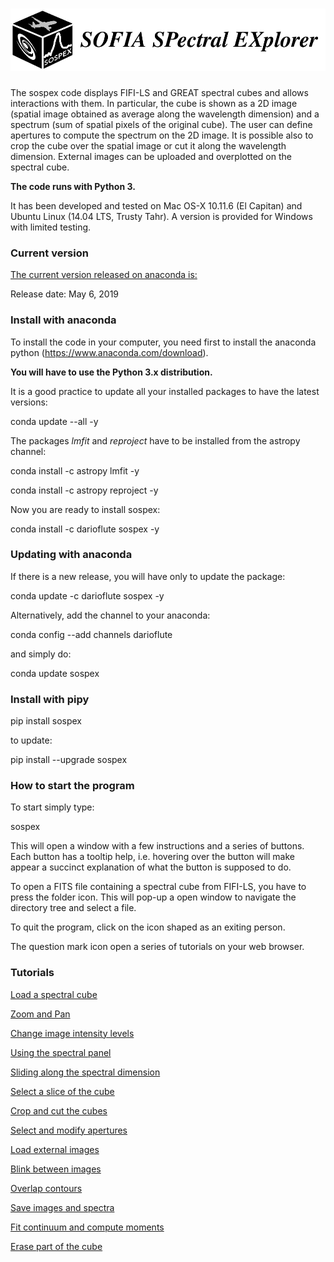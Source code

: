 # <img alt="SoSpEx" src="sospex/icons/sospexlogo.png" height="100">

The sospex code displays FIFI-LS and GREAT spectral cubes and allows interactions with them.
In particular, the cube is shown as a 2D image (spatial image obtained as
average along the wavelength dimension) and a spectrum (sum of spatial pixels
of the original cube).
The user can define apertures to compute the spectrum on the 2D image.
It is possible also to crop the cube over the spatial image or cut it along
the wavelength dimension.
External images can be uploaded and overplotted on the spectral cube.

**The code runs with Python 3.**

It has been developed and tested on Mac OS-X 10.11.6 (El Capitan) and Ubuntu Linux (14.04 LTS, Trusty Tahr).
A version is provided for Windows with limited testing.

### Current version

[The current version released on anaconda is:](https://github.com/darioflute/sospex/sospex/version.json)

Release date:  May 6, 2019

### Install with anaconda

To install the code in your computer, you need first to install the anaconda
python (https://www.anaconda.com/download).

**You will have to use the Python 3.x distribution.**

It is a good practice to update all your installed packages to have the latest versions:

conda update --all -y

The packages *lmfit* and *reproject* have to be installed from the astropy channel:

conda install -c astropy lmfit -y

conda install -c astropy reproject -y

Now you are ready to install sospex:

conda install -c darioflute sospex -y

### Updating with anaconda

If there is a new release, you will have only to update the package:

conda update -c darioflute sospex -y

Alternatively, add the channel to your anaconda:

conda config --add channels darioflute

and simply do:

conda update sospex

### Install with pipy

pip install sospex

to update:

pip install --upgrade sospex

### How to start the program

To start simply type:

sospex

This will open a window with a few instructions and a series of buttons.
Each button has a tooltip help, i.e. hovering over the button will make appear
a succinct explanation of what the button is supposed to do.

To open a FITS file containing a spectral cube from FIFI-LS, you have to
press the folder icon. This will pop-up a open window to navigate the directory
tree and select a file.

To quit the program, click on the icon shaped as an exiting person.

The question mark icon open a series of tutorials on your web browser.

### Tutorials

[Load a spectral cube](https://nbviewer.jupyter.org/github/darioflute/sospex/blob/master/sospex/help/start.ipynb)

[Zoom and Pan](https://nbviewer.jupyter.org/github/darioflute/sospex/blob/master/sospex/help/zoom.ipynb)

[Change image intensity levels](https://nbviewer.jupyter.org/github/darioflute/sospex/blob/master/sospex/help/intensity.ipynb)

[Using the spectral panel](https://nbviewer.jupyter.org/github/darioflute/sospex/blob/master/sospex/help/specpanel.ipynb)

[Sliding along the spectral dimension](https://nbviewer.jupyter.org/github/darioflute/sospex/blob/master/sospex/help/slider.ipynb)

[Select a slice of the cube](https://nbviewer.jupyter.org/github/darioflute/sospex/blob/master/sospex/help/slice.ipynb)

[Crop and cut the cubes](https://nbviewer.jupyter.org/github/darioflute/sospex/blob/master/sospex/help/cutcrop.ipynb)

[Select and modify apertures](https://nbviewer.jupyter.org/github/darioflute/sospex/blob/master/sospex/help/apertures.ipynb)

[Load external images](https://nbviewer.jupyter.org/github/darioflute/sospex/blob/master/sospex/help/extimages.ipynb)

[Blink between images](https://nbviewer.jupyter.org/github/darioflute/sospex/blob/master/sospex/help/blink.ipynb)

[Overlap contours](https://nbviewer.jupyter.org/github/darioflute/sospex/blob/master/sospex/help/contours.ipynb)

[Save images and spectra](https://nbviewer.jupyter.org/github/darioflute/sospex/blob/master/sospex/help/save.ipynb)

[Fit continuum and compute moments](https://nbviewer.jupyter.org/github/darioflute/sospex/blob/master/sospex/help/moments.ipynb)

[Erase part of the cube](https://nbviewer.jupyter.org/github/darioflute/sospex/blob/master/sospex/help/erase.ipynb)
